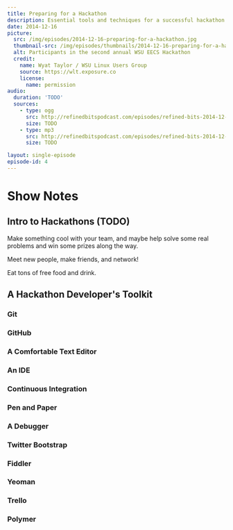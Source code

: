 ```yaml
---
title: Preparing for a Hackathon
description: Essential tools and techniques for a successful hackathon
date: 2014-12-16
picture:
  src: /img/episodes/2014-12-16-preparing-for-a-hackathon.jpg
  thumbnail-src: /img/episodes/thumbnails/2014-12-16-preparing-for-a-hackathon.jpg
  alt: Participants in the second annual WSU EECS Hackathon
  credit:
    name: Wyat Taylor / WSU Linux Users Group
    source: https://wlt.exposure.co
    license:
      name: permission
audio:
  duration: 'TODO'
  sources:
    - type: ogg
      src: http://refinedbitspodcast.com/episodes/refined-bits-2014-12-09-preparing-for-a-hackathon.ogg
      size: TODO
    - type: mp3
      src: http://refinedbitspodcast.com/episodes/refined-bits-2014-12-09-preparing-for-a-hackathon.mp3
      size: TODO

layout: single-episode
episode-id: 4
---
```


# Show Notes

## Intro to Hackathons (TODO)

Make something cool with your team, and maybe help solve some real problems and win some prizes along the way.

Meet new people, make friends, and network!

Eat tons of free food and drink.

## A Hackathon Developer's Toolkit

### Git

### GitHub

### A Comfortable Text Editor

### An IDE

### Continuous Integration

### Pen and Paper

### A Debugger

### Twitter Bootstrap

### Fiddler

### Yeoman

### Trello

### Polymer
